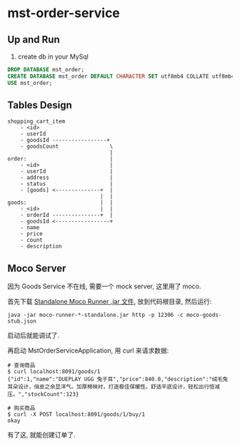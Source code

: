 # mst-order-service

## Up and Run

1. create db in your MySql

```sql
DROP DATABASE mst_order;
CREATE DATABASE mst_order DEFAULT CHARACTER SET utf8mb4 COLLATE utf8mb4_general_ci;
USE mst_order;
```

## Tables Design

```
shopping_cart_item
    - <id>
    - userId
    - goodsId -----------------+
    - goodsCount                \
                                |
order:                          |
    - <id>                      |
    - userId                    |
    - address                   |
    - status                    |
    - [goods] <--------------+  |
                             |  |
goods:                       |  |
    - <id>                   |  |
    - orderId ---------------+  |
    - goodsId <-----------------+
    - name
    - price
    - count
    - description
```

## Moco Server

因为 Goods Service 不在线, 需要一个 mock server, 这里用了 moco.

首先下载 [Standalone Moco Runner .jar 文件](http://central.maven.org/maven2/com/github/dreamhead/moco-runner/0.12.0/moco-runner-0.12.0-standalone.jar),
放到代码根目录, 然后运行:

```shell
java -jar moco-runner-*-standalone.jar http -p 12306 -c moco-goods-stub.json
```

启动后就能调试了.

再启动 MstOrderServiceApplication, 用 curl 来请求数据:

```shell
# 查询商品
$ curl localhost:8091/goods/1
{"id":1,"name":"DUEPLAY UGG 兔子耳","price":840.0,"description":"绒毛兔耳朵设计，俏皮之余显洋气。加厚棉映衬，打造极佳保暖性。舒适平底设计，轻松出行倍减压。","stockCount":123}

# 购买商品
$ curl -X POST localhost:8091/goods/1/buy/1
okay
```

有了这, 就能创建订单了.
